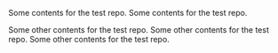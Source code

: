 Some contents for the test repo.
Some contents for the test repo.

Some other contents for the test repo.
Some other contents for the test repo.
Some other contents for the test repo.
